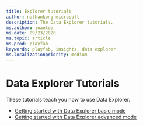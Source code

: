 ```yaml
---
title: Explorer tutorials
author: nathankong-microsoft
description: The Data Explorer tutorials.
ms.author: joanlee
ms.date: 09/23/2020    
ms.topic: article
ms.prod: playfab
keywords: playfab, insights, data explorer
ms.localizationpriority: medium
---
```


# Data Explorer Tutorials

These tutorials teach you how to use Data Explorer.

- [Getting started with Data Explorer basic mode](getting-started-with-data-explorer-basic.md)
- [Getting started with Data Explorer advanced mode](getting-started-with-data-explorer-advanced.md)
